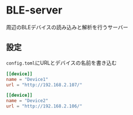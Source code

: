 # BLE-server

周辺のBLEデバイスの読み込みと解析を行うサーバー

## 設定

`config.toml`にURLとデバイスの名前を書き込む

```config.toml
[[device]]
name = "Device1"
url = "http://192.168.2.107/"

[[device]]
name = "Device2"
url = "http://192.168.2.106/"
```
